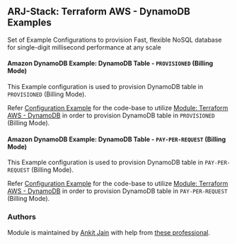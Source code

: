 ## ARJ-Stack: Terraform AWS - DynamoDB Examples

Set of Example Configurations to provision Fast, flexible NoSQL database for single-digit millisecond performance at any scale

#### Amazon DynamoDB Example: DynamoDB Table - `PROVISIONED` (Billing Mode)

This Example configuration is used to provision DynamoDB table in `PROVISIONED` (Billing Mode).

Refer [Configuration Example](https://github.com/ankit-jn/terraform-aws-examples/tree/main/aws-dynamodb/dynamodb-table-provisioned) for the code-base to utilize [Module: Terraform AWS - DynamoDB](https://github.com/ankit-jn/terraform-aws-dynamodb) in order to provision DynamoDB table in `PROVISIONED` (Billing Mode).

#### Amazon DynamoDB Example: DynamoDB Table - `PAY-PER-REQUEST` (Billing Mode)

This Example configuration is used to provision DynamoDB table in `PAY-PER-REQUEST` (Billing Mode).

Refer [Configuration Example](https://github.com/ankit-jn/terraform-aws-examples/tree/main/aws-dynamodb/dynamodb-table-pay-per-request) for the code-base to utilize [Module: Terraform AWS - DynamoDB](https://github.com/ankit-jn/terraform-aws-dynamodb) in order to provision DynamoDB table in `PAY-PER-REQUEST` (Billing Mode).


### Authors

Module is maintained by [Ankit Jain](https://github.com/ankit-jn) with help from [these professional](https://github.com/ankit-jn/terraform-aws-examples/graphs/contributors).